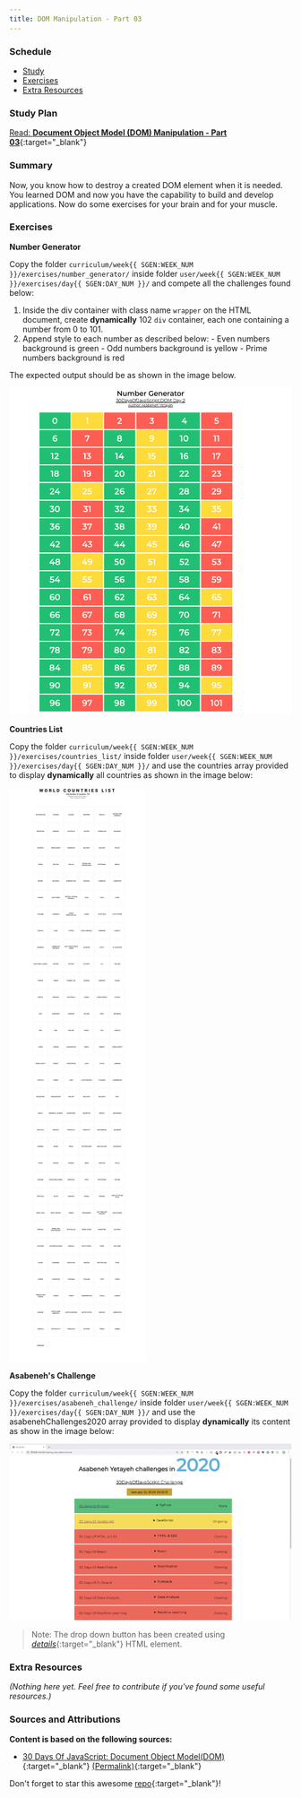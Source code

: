 ```yaml
---
title: DOM Manipulation - Part 03
---
```


### Schedule

  - [Study](#study-plan-NN)
  - [Exercises](#exercises-NN)
  - [Extra Resources](#extra-resources-NN)

### Study Plan

  <!-- SGEN:META:PROGRESS:task=Read 'Document Object Model (DOM) Manipulation - Part 03' -->
  [Read: **Document Object Model (DOM) Manipulation - Part 03**](../modules/javascript/web_apis/dom/manipulation/part-03/content/index.md){:target="_blank"}

### Summary

  Now, you know how to destroy a created DOM element when it is needed. You learned DOM and now you have the capability to build and develop applications. Now do some exercises for your brain and for your muscle.


### Exercises

  **Number Generator**

  <!-- SGEN:META:PROGRESS:task=Complete the exercise 'Number Generator'|user_folder=number_generator -->
  <!-- SGEN:META:TESTS:name=Test Exercise: 'Number Generator'|type=exist|user_folder=number_generator|files=index.html,script.js -->
  Copy the folder `curriculum/week{{ SGEN:WEEK_NUM }}/exercises/number_generator/` inside folder `user/week{{ SGEN:WEEK_NUM }}/exercises/day{{ SGEN:DAY_NUM }}/` and compete all the challenges found below:
  
  1. Inside the div container with class name `wrapper` on the HTML document, create **dynamically** 102 `div` container, each one containing a number from 0 to 101.
  2. Append style to each number as described below:
    - Even numbers background is green
    - Odd numbers background is yellow
    - Prime numbers background is red
  
  The expected output should be as shown in the image below. 

  ![Number Generator](./assets/number_generators.png)

  **Countries List**

  <!-- SGEN:META:PROGRESS:task=Complete the exercise 'Countries List'|user_folder=countries_list -->
  <!-- SGEN:META:TESTS:name=Test Exercise: 'Countries List'|type=exist|user_folder=countries_list|files=index.html,script.js -->
  Copy the folder `curriculum/week{{ SGEN:WEEK_NUM }}/exercises/countries_list/` inside folder `user/week{{ SGEN:WEEK_NUM }}/exercises/day{{ SGEN:DAY_NUM }}/` and use the countries array provided to display **dynamically** all countries as shown in the image below:

  ![World Countries List](./assets/countries_list.png)

  **Asabeneh's Challenge**

  <!-- SGEN:META:PROGRESS:task=Complete the exercise 'Asabeneh's Challenge'|user_folder=asabeneh_challenge -->
  <!-- SGEN:META:TESTS:name=Test Exercise: 'Asabeneh's Challenge'|type=exist|user_folder=asabeneh_challenge|files=index.html,script.js -->
  Copy the folder `curriculum/week{{ SGEN:WEEK_NUM }}/exercises/asabeneh_challenge/` inside folder `user/week{{ SGEN:WEEK_NUM }}/exercises/day{{ SGEN:DAY_NUM }}/` and use the asabenehChallenges2020 array provided to display **dynamically** its content as show in the image below: 

  ![Challenge Information](./assets/dom_mini_project_challenge_info_day_2.3.gif)

  > Note: The drop down button has been created using [*details*](https://www.w3schools.com/tags/tag_details.asp){:target="_blank"} HTML element.

### Extra Resources

  _(Nothing here yet. Feel free to contribute if you've found some useful resources.)_

### Sources and Attributions

  **Content is based on the following sources:**

  - [30 Days Of JavaScript: Document Object Model(DOM)](https://github.com/in-tech-gration/30-Days-Of-JavaScript/blob/master/22_Day_Manipulating_DOM_object/22_day_manipulating_DOM_object.md){:target="_blank"} [(Permalink)](https://github.com/in-tech-gration/30-Days-Of-JavaScript/blob/55d8e3dbc0410d64c1dc3ea5915e015a7950cf2a/22_Day_Manipulating_DOM_object/22_day_manipulating_DOM_object.md){:target="_blank"}

  Don't forget to star this awesome [repo](https://github.com/Asabeneh/30-Days-Of-JavaScript){:target="_blank"}!